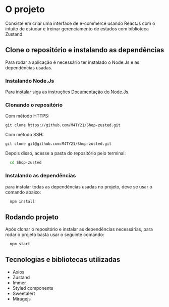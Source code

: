 # O projeto

Consiste em criar uma interface de e-commerce usando ReactJs com o intuito de estudar e treinar gerenciamento de estados com biblioteca Zustand.

## Clone o repositório e instalando as dependências

Para rodar a aplicação é necessário ter instalado o Node.Js e as dependências usadas.

### Instalando Node.Js

Para instalar siga as instruções [Documentação do Node.Js](https://nodejs.org/pt-br/download/).

### Clonando o repositório

Com método HTTPS:

```git
git clone https://github.com/M4TY21/Shop-zusted.git
```

Com método SSH:

```git
git clone git@github.com:M4TY21/Shop-zusted.git
```

Depois disso, acesse a pasta do repositório pelo terminal:

```bash
  cd Shop-zusted
```

### Instalando as dependências

para instalar todas as dependências usadas no projeto, deve se usar o comando abaixo:

```bash
  npm install
```

## Rodando projeto

Após clonar o repositório e instalar as dependências necessárias, para rodar o projeto basta usar o seguinte comando:

```bash
  npm start
```

## Tecnologias e bibliotecas utilizadas

- Axios
- Zustand
- Immer
- Styled components
- Sweetalert
- Miragejs
